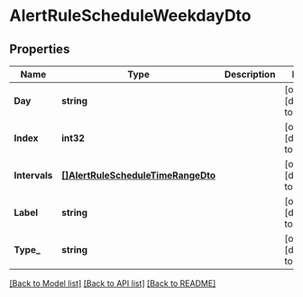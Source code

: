 # AlertRuleScheduleWeekdayDto

## Properties
Name | Type | Description | Notes
------------ | ------------- | ------------- | -------------
**Day** | **string** |  | [optional] [default to null]
**Index** | **int32** |  | [optional] [default to null]
**Intervals** | [**[]AlertRuleScheduleTimeRangeDto**](AlertRuleScheduleTimeRangeDto.md) |  | [optional] [default to null]
**Label** | **string** |  | [optional] [default to null]
**Type_** | **string** |  | [optional] [default to null]

[[Back to Model list]](../README.md#documentation-for-models) [[Back to API list]](../README.md#documentation-for-api-endpoints) [[Back to README]](../README.md)


